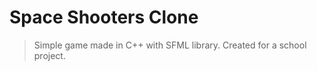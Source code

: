 # Space Shooters Clone

> Simple game made in C++ with SFML library. 
> Created for a school project.
